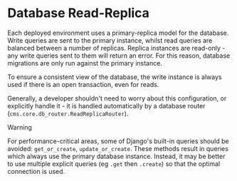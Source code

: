# Database Read-Replica

Each deployed environment uses a primary-replica model for the database. Write queries are sent to the primary instance, whilst read queries are balanced between a number of replicas. Replica instances are read-only - any write queries sent to them will return an error. For this reason, database migrations are only run against the primary instance.

To ensure a consistent view of the database, the write instance is always used if there is an open transaction, even for reads.

Generally, a developer shouldn't need to worry about this configuration, or explicitly handle it - it is handled automatically by a database router (`cms.core.db_router.ReadReplicaRouter`).

> [!WARNING]
> For performance-critical areas, some of Django's built-in queries should be avoided: `get_or_create`, `update_or_create`. These methods result in queries which always use the primary database instance. Instead, it may be better to use multiple explicit queries (eg `.get` then `.create`) so that the optimal connection is used.
